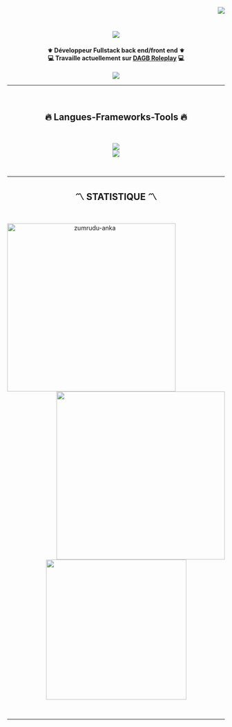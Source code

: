 <!--- P R O F I L E   V I E W S   C O U N T E R S --->

<img align="right" src="https://komarev.com/ghpvc/?username=YusuDiscord&label=Profile%20views&color=0e75b6&style=flat"><br>


<!--- P R O F I L E   B A N N E R --->



<!--- A N I M A T E D   T E X T --->

<h1 align="center">  
  <a href="">
    <img src="https://readme-typing-svg.herokuapp.com?font=Poppins&size=40&pause=1000&color=18AFFF&center=true&vCenter=true&width=435&height=50&lines=Hey+je+suis+Yusu!"/>
  </a>
</h1>


<!--- A B O U T   M E --->

<h4 align="center">
    ⚜️ Développeur Fullstack back end/front end ⚜️<br>
    💻 Travaille actuellement sur <a href="https://github.com/YusuDiscord">DAGB Roleplay</a> 💻<br>
</h4>


<!--- S O C I A L   M E D I A   B A D G E S --->

<div align="center">
    <a href="https://discord.gg/NUQpj5FT3w" target="_blank"><img src="https://img.shields.io/badge/Discord-1DA1F2?style=for-the-badge&logo=discord&logoColor=white" target="_blank"></a>
</div>
<hr> <!--- <hr> tag is use for Horizontal Lines --->

<!--- G I T H U B   C O N T R I B U T I O N   G R A P H --->

<p align="center">
  <br>
  <a href="https://github.com/Ashutosh00710/github-readme-activity-graph">
  </a>
</p>


<!--- L A N G U A G E - F R A M E W O R K S -  T O O L S --->

<h2 align="center">🔥 Langues-Frameworks-Tools 🔥</h2>
<br>
<p align="center">
  <a href="https://skillicons.dev">
    <img src="https://skillicons.dev/icons?i=git,nodejs,github,html,js,css,discord,express,bootstrap,scss,typescript,less,dart,java" /><br>
    <img src="https://skillicons.dev/icons?i=mongodb,vscode," />
  </a>
</p><br>


<hr>



<!--- G I T H U B   P R O F I L E   S T A T S --->

<h2 align="center">〽️ STATISTIQUE 〽️</h2>
<br>
<p align=center>
  <div align=center>
    <!-- S t r e a k -->
    <a href="https://github.com/denvercoder1/github-readme-streak-stats" title="Go to Source"><img align="left" width=390 src="https://github-readme-streak-stats.herokuapp.com/?user=YusuDiscord&theme=react&border=61dafb&hide_border=true" alt="zumrudu-anka" /></a>
    <!-- Commit and Stars -->
    <a href="https://github.com/anuraghazra/github-readme-stats" title="Go to Source"><img align="right" width=390 src="https://github-readme-stats.vercel.app/api?username=YusuDiscord&show_icons=true&count_private=true&theme=react&border_color=61dafb&hide_border=true"/></a>
  </div>
  <br><br><br><br><br><br><br><br><br>
  <div align=center>
    <!-- most used language -->
    <a href="https://github.com/anuraghazra/github-readme-stats"><img width=325 align="center" src="https://github-readme-stats.vercel.app/api/top-langs/?username=APC9&hide=c%23,powershell,Mathematica,Ruby,Objective-C,Objective-C%2b%2b,Cuda&title_color=61dafb&text_color=ffffff&icon_color=61dafb&bg_color=20232a&langs_count=8&layout=compact&border_color=61dafb&hide_border=true" /></a>
  </div>
</p>

<br>
<hr>
